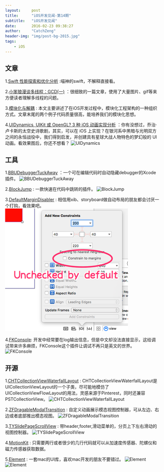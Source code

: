 ```yaml
---
layout:     post
title:      "iOS开发见闻-第14期"
subtitle:   "iOS开发见闻"
date:       2016-02-23 09:38:27 
author:     "CatchZeng"
header-img: "img/post-bg-2015.jpg"
tags:
    - iOS
---
```

<span id="busuanzi_container_page_pv"></span>

## 文章
1.[Swift 性能探索和优化分析](http://onevcat.com/2016/02/swift-performance/) :喵神的swift，不解释直接看。

2.[小笨狼漫谈多线程：GCD(一)](http://jiangliancheng.gitcafe.io/2016/01/23/%E5%B0%8F%E7%AC%A8%E7%8B%BC%E6%BC%AB%E8%B0%88%E5%A4%9A%E7%BA%BF%E7%A8%8B%EF%BC%9AGCD-queue/) ：很细致的一篇文章，使用了大量图片、gif等来方便读者理解多线程的问题。

3.[模块化与解耦](http://blog.cnbluebox.com/blog/2015/11/28/module-and-decoupling/) : 本文主要讲述了在iOS开发过程中，模块化工程架构的一种组织方式。文章末尾的两个例子代码质量很高，能培养我们的模块化思想。

4.[UIDynamics, UIKit 或 OpenGL? 3 种 iOS 动画实现分析](http://ios.jobbole.com/83968/) ：你有没想过，乔治·卢卡斯的太空史诗歌剧，其实，可以在 iOS 上实现？在银河系中黑暗与光明双方之间的永恒战役中，我们得到启发，并创建具有星球大战人物特色的梦幻般的 UI 动画。看效果图后，你还不想看？
![UIDynamics](http://ww1.sinaimg.cn/large/80215f6cgw1f0gq67gifdg20m80gob2e.gif)



## 工具
1.[BBUDebuggerTuckAway](https://github.com/neonichu/BBUDebuggerTuckAway) ：一个可在编辑代码时自动隐藏debugger的Xcode插件。
![BBUDebuggerTuckAway](https://github.com/neonichu/BBUDebuggerTuckAway/raw/master/plugin.gif)

2.[BlockJump](https://github.com/tyeen/BlockJump) : 一款快速在代码中跳转的插件。
![BlockJump](https://camo.githubusercontent.com/bcf2547bd90504fcfe4f4cecd3bc8a6f31161e55/68747470733a2f2f7261772e6769746875622e636f6d2f747965656e2f426c6f636b4a756d702f6d61737465722f73637265656e5f7265636f72642e676966)

3.[DefaultMarginDisabler](https://github.com/mshibanami/DefaultMarginDisabler) : 相信用xib、storyboard做自动布局的朋友都会讨厌一个打钩，看效果吧。
![DefaultMarginDisabler](https://github.com/mshibanami/DefaultMarginDisabler/raw/master/screenshot.png)

4.[FKConsole](https://github.com/Forkong/FKConsole): 开发中经常要在log输出信息，但是中文却没法直接显示，这给调试带来许多麻烦，FKConsole这个插件让调试不再只是英文的世界。
![FKConsole](https://raw.githubusercontent.com/Forkong/FKConsole/master/Screenshots/demo.gif)


## 开源
1.[CHTCollectionViewWaterfallLayout](https://github.com/chiahsien/CHTCollectionViewWaterfallLayout) : CHTCollectionViewWaterfallLayout是UICollectionViewLayout的一个子类，尽可能地模仿了UICollectionViewFlowLayout的用法，灵感来源于Pinterest，同时还兼容PSTCollectionView。
![CHTCollectionViewWaterfallLayout](https://cloud.githubusercontent.com/assets/474/3419095/25b4de9e-fe56-11e3-9b98-690319d736ce.png)

2.[ZFDragableModalTransition](https://github.com/zoonooz/ZFDragableModalTransition) : 自定义动画展示模态视图控制器，可从左边、右边或者底部推出模态视图。
![ZFDragableModalTransition](https://raw.githubusercontent.com/zoonooz/ZFDragableModalTransition/master/Screenshot/ss.gif) 

3.[TYSlidePageScrollView](https://github.com/12207480/TYSlidePageScrollView) : 带header,footer,滑动菜单的，分页上下左右滑动的视图控制器。
![TYSlidePageScrollView](https://github.com/12207480/TYSlidePageScrollView/raw/master/screenshot/slidePageViewDemo.gif) 

4.[MotionKit](https://github.com/MHaroonBaig/MotionKit) : 只需要两行或者很少的几行代码就可以从加速度传感器、陀螺仪和磁力传感器获取数据。

5.[Element](https://github.com/eonist/Element) : 一套mac的UI库，喜欢mac开发的朋友不要错过。
![Element](https://camo.githubusercontent.com/4c5e3d4eadddfdd2b185d10c62dcbd6ba92df40d/68747470733a2f2f646c2e64726f70626f7875736572636f6e74656e742e636f6d2f752f323535393437362f7468655f69636f6e5f6261725f616e696d5f7832702e676966)![Element](https://camo.githubusercontent.com/61e68ade94b04596ba041691d096dc9dcb08e742/68747470733a2f2f646c2e64726f70626f7875736572636f6e74656e742e636f6d2f752f323535393437362f726164696f62756c6c6574735f63726f705f6c6f772e676966)